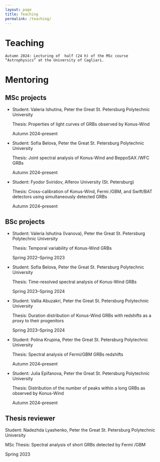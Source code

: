 ```yaml
---
layout: page
title: Teaching
permalink: /teaching/
---
```


# Teaching
    Autumn 2024: Lecturing of  half (24 h) of the MSc course “Astrophysics” at the University of Cagliari.

# Mentoring
## MSc projects
+ Student: Valeria Ishutina, Peter the Great St. Petersburg Polytechnic University

  Thesis: Properties of light curves of GRBs observed by Konus-Wind

  Autumn 2024–present

+ Student: Sofia Belova, Peter the Great St. Petersburg Polytechnic University

  Thesis: Joint spectral analysis of Konus-Wind and BeppoSAX /WFC GRBs

  Autumn 2024–present
  
+ Student: Fyodor Sviridov, Alferov University (St. Petersburg)

  Thesis: Cross-calibration of Konus-Wind, Fermi /GBM, and Swift/BAT detectors using simultaneously detected GRBs

  Autumn 2024–present
  
## BSc projects
+ Student: Valeria Ishutina (Ivanova), Peter the Great St. Petersburg Polytechnic University

  Thesis: Temporal variability of Konus-Wind GRBs

  Spring 2022–Spring 2023

+ Student: Sofia Belova, Peter the Great St. Petersburg Polytechnic University

  Thesis: Time-resolved spectral analysis of Konus-Wind GRBs

  Spring 2023–Spring 2024

+ Student: Vallia Abuzakri, Peter the Great St. Petersburg Polytechnic University

   Thesis: Duration distribution of Konus-Wind GRBs with redshifts as a proxy to their progenitors

  Spring 2023–Spring 2024

+ Student: Polina Krupina, Peter the Great St. Petersburg Polytechnic University

  Thesis: Spectral analysis of Fermi/GBM GRBs redshifts

  Autumn 2024–present
  
+ Student: Julia Epifanova, Peter the Great St. Petersburg Polytechnic University

  Thesis: Distribution of the number of peaks within a long GRBs as observed by Konus-Wind

  Autumn 2024–present

## Thesis reviewer
  Student: Nadezhda Lyashenko, Peter the Great St. Petersburg Polytechnic University

  MSc Thesis: Spectral analysis of short GRBs detected by Fermi /GBM
  
  Spring 2023
